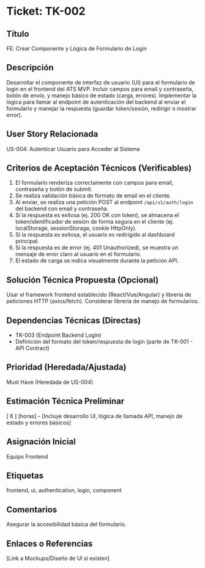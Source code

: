 # Ticket: TK-002

## Título
FE: Crear Componente y Lógica de Formulario de Login

## Descripción
Desarrollar el componente de interfaz de usuario (UI) para el formulario de login en el frontend del ATS MVP. Incluir campos para email y contraseña, botón de envío, y manejo básico de estado (carga, errores). Implementar la lógica para llamar al endpoint de autenticación del backend al enviar el formulario y manejar la respuesta (guardar token/sesión, redirigir o mostrar error).

## User Story Relacionada
US-004: Autenticar Usuario para Acceder al Sistema

## Criterios de Aceptación Técnicos (Verificables)
1.  El formulario renderiza correctamente con campos para email, contraseña y botón de submit.
2.  Se realiza validación básica de formato de email en el cliente.
3.  Al enviar, se realiza una petición POST al endpoint `/api/v1/auth/login` del backend con email y contraseña.
4.  Si la respuesta es exitosa (ej. 200 OK con token), se almacena el token/identificador de sesión de forma segura en el cliente (ej. localStorage, sessionStorage, cookie HttpOnly).
5.  Si la respuesta es exitosa, el usuario es redirigido al dashboard principal.
6.  Si la respuesta es de error (ej. 401 Unauthorized), se muestra un mensaje de error claro al usuario en el formulario.
7.  El estado de carga se indica visualmente durante la petición API.

## Solución Técnica Propuesta (Opcional)
Usar el framework frontend establecido (React/Vue/Angular) y librería de peticiones HTTP (axios/fetch). Considerar librería de manejo de formularios.

## Dependencias Técnicas (Directas)
* TK-003 (Endpoint Backend Login)
* Definición del formato del token/respuesta de login (parte de TK-001 - API Contract)

## Prioridad (Heredada/Ajustada)
Must Have (Heredada de US-004)

## Estimación Técnica Preliminar
[ 6 ] [horas] - [Incluye desarrollo UI, lógica de llamada API, manejo de estado y errores básicos]

## Asignación Inicial
Equipo Frontend

## Etiquetas
frontend, ui, authentication, login, component

## Comentarios
Asegurar la accesibilidad básica del formulario.

## Enlaces o Referencias
[Link a Mockups/Diseño de UI si existen]